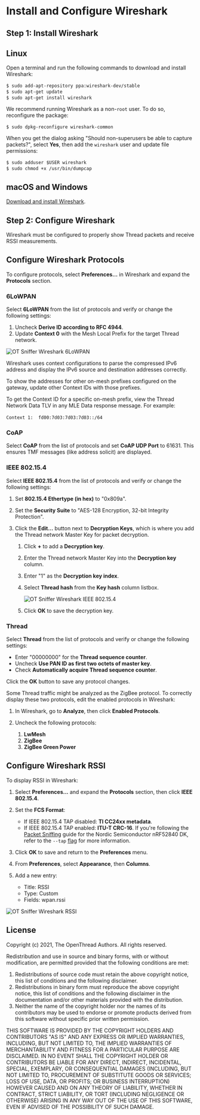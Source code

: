 # Install and Configure Wireshark

## Step 1: Install Wireshark

## Linux

Open a terminal and run the following commands to download and install Wireshark:

```
$ sudo add-apt-repository ppa:wireshark-dev/stable
$ sudo apt-get update
$ sudo apt-get install wireshark
```

We recommend running Wireshark as a non-`root` user. To do so, reconfigure the package:

```
$ sudo dpkg-reconfigure wireshark-common
```

When you get the dialog asking "Should non-superusers be able to capture packets?",
select **Yes**, then add the `wireshark` user and update file permissions:

```
$ sudo adduser $USER wireshark
$ sudo chmod +x /usr/bin/dumpcap
```

## macOS and Windows

[Download and install Wireshark](https://wireshark.org/#download).

## Step 2: Configure Wireshark

Wireshark must be configured to properly show Thread packets and receive RSSI
measurements.

## Configure Wireshark Protocols

To configure protocols, select **Preferences...** in Wireshark and expand the
**Protocols** section.

### 6LoWPAN

Select **6LoWPAN** from the list of protocols and verify or change the following
  settings:

1.  Uncheck **Derive ID according to RFC 4944**.
1.  Update **Context 0** with the Mesh Local Prefix for the target Thread
    network.

<img src="../images/ot-sniffer-6lowpan.png"
     srcset="guides/images/ot-sniffer-6lowpan.png 1x, /guides/images/ot-sniffer-6lowpan_2x.png 2x"
     border="0" alt="OT Sniffer Wireshark 6LoWPAN" class="screenshot"/>

Wireshark uses context configurations to parse the compressed IPv6 address and
display the IPv6 source and destination addresses correctly.

To show the addresses for other on-mesh prefixes configured on the gateway,
update other Context IDs with those prefixes.

To get the Context ID for a specific on-mesh prefix, view the Thread Network Data
TLV in any MLE Data response message. For example:

`Context 1:  fd00:7d03:7d03:7d03::/64`

### CoAP

Select **CoAP** from the list of protocols and set **CoAP UDP Port**
to 61631. This ensures TMF messages (like address solicit) are displayed.

### IEEE 802.15.4

Select **IEEE 802.15.4** from the list of protocols and verify or change the
following settings:

1.  Set **802.15.4 Ethertype (in hex)** to "0x809a".
1.  Set the **Security Suite** to "AES-128 Encryption, 32-bit Integrity
    Protection".
1.  Click the **Edit...** button next to **Decryption Keys**, which is where you
    add the Thread network Master Key for packet decryption.

    1.  Click **+** to add a **Decryption key**.
    1.  Enter the Thread network Master Key into the **Decryption key** column.
    1.  Enter "1" as the **Decryption key index**.
    1.  Select **Thread hash** from the **Key hash** column listbox.

        <img src="../images/ot-sniffer-ieee802154.png"
          srcset="/guides/images/ot-sniffer-ieee802154.png 1x, /guides/images/ot-sniffer-ieee802154_2x.png 2x"
          border="0" alt="OT Sniffer Wireshark IEEE 802.15.4" class="screenshot"/>

    1. Click **OK** to save the decryption key.

### Thread

Select **Thread** from the list of protocols and verify or change the following
settings:

* Enter "00000000" for the **Thread sequence counter**.
* Uncheck **Use PAN ID as first two octets of master key**.
* Check **Automatically acquire Thread sequence counter**.

Click the **OK** button to save any protocol changes.

Some Thread traffic might be analyzed as the ZigBee protocol. To correctly
display these two protocols, edit the enabled protocols in Wireshark:

1.  In Wireshark, go to **Analyze**, then click **Enabled Protocols**.
2.  Uncheck the following protocols:

    1.  **LwMesh**
    1.  **ZigBee**
    1.  **ZigBee Green Power**

## Configure Wireshark RSSI

To display RSSI in Wireshark:

1.  Select **Preferences...** and expand the **Protocols** section, then click
    **IEEE 802.15.4**.
1.  Set the **FCS Format**:

    * If IEEE 802.15.4 TAP disabled: **TI CC24xx metadata**.
    * If IEEE 802.15.4 TAP enabled: **ITU-T CRC-16**. If you're following
      the [Packet Sniffing](sniffer.md) guide for the Nordic Semiconductor nRF52840
      DK, refer to the `--tap` [flag](sniffer.md#tap) for more information.

1.  Click **OK** to save and return to the **Preferences** menu.
1.  From **Preferences**, select **Appearance**, then **Columns**.
1.  Add a new entry:

    * Title: RSSI
    * Type: Custom
    * Fields: wpan.rssi

<img src="../images/ot-sniffer-rssi-column.png"
     srcset="/guides/images/ot-sniffer-rssi-column.png 1x, /guides/images/ot-sniffer-rssi-column_2x.png 2x"
     border="0" alt="OT Sniffer Wireshark RSSI" class="screenshot"/>

## License

Copyright (c) 2021, The OpenThread Authors.
All rights reserved.

Redistribution and use in source and binary forms, with or without
modification, are permitted provided that the following conditions are met:
1. Redistributions of source code must retain the above copyright
   notice, this list of conditions and the following disclaimer.
2. Redistributions in binary form must reproduce the above copyright
   notice, this list of conditions and the following disclaimer in the
   documentation and/or other materials provided with the distribution.
3. Neither the name of the copyright holder nor the
   names of its contributors may be used to endorse or promote products
   derived from this software without specific prior written permission.

THIS SOFTWARE IS PROVIDED BY THE COPYRIGHT HOLDERS AND CONTRIBUTORS "AS IS"
AND ANY EXPRESS OR IMPLIED WARRANTIES, INCLUDING, BUT NOT LIMITED TO, THE
IMPLIED WARRANTIES OF MERCHANTABILITY AND FITNESS FOR A PARTICULAR PURPOSE
ARE DISCLAIMED. IN NO EVENT SHALL THE COPYRIGHT HOLDER OR CONTRIBUTORS BE
LIABLE FOR ANY DIRECT, INDIRECT, INCIDENTAL, SPECIAL, EXEMPLARY, OR
CONSEQUENTIAL DAMAGES (INCLUDING, BUT NOT LIMITED TO, PROCUREMENT OF
SUBSTITUTE GOODS OR SERVICES; LOSS OF USE, DATA, OR PROFITS; OR BUSINESS
INTERRUPTION) HOWEVER CAUSED AND ON ANY THEORY OF LIABILITY, WHETHER IN
CONTRACT, STRICT LIABILITY, OR TORT (INCLUDING NEGLIGENCE OR OTHERWISE)
ARISING IN ANY WAY OUT OF THE USE OF THIS SOFTWARE, EVEN IF ADVISED OF THE
POSSIBILITY OF SUCH DAMAGE.
